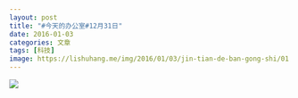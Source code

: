 ```yaml
---
layout: post
title: "#今天的办公室#12月31日"
date: 2016-01-03
categories: 文章
tags: [科技]
image: https://lishuhang.me/img/2016/01/03/jin-tian-de-ban-gong-shi/01.png
---
```


![](http://mmbiz.qpic.cn/mmbiz/AdRKyBVLoHIqo1ReMLMEkukjwMqkfl615icCCmmAhOjiaAicaRgvCAHcC9Xj87ZwYKVdhgfUZxHjicxeIfTb2mruJA/0?wx_fmt=jpeg)
